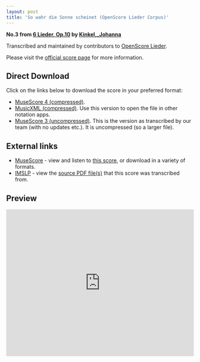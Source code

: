 ```yaml
---
layout: post
title: 'So wahr die Sonne scheinet (OpenScore Lieder Corpus)'
---
```


__No.3 from [6 Lieder, Op.10](https://fourscoreandmore.org/openscore/lieder/Kinkel%2C_Johanna/6_Lieder%2C_Op.10/) by [Kinkel,_Johanna](https://fourscoreandmore.org/openscore/lieder/Kinkel%2C_Johanna)__

Transcribed and maintained by contributors to [OpenScore Lieder].

Please visit the [official score page] for more information.

[official score page]: https://musescore.com/openscore-lieder-corpus/scores/6177271
[OpenScore Lieder]: https://musescore.com/openscore-lieder-corpus

## Direct Download

Click on the links below to download the score in your preferred format:
- [MuseScore 4 (compressed)](https://fourscoreandmore.org/openscore/lieder/Kinkel%2C_Johanna/6_Lieder%2C_Op.10/3_So_wahr_die_Sonne_scheinet.mscz).
- [MusicXML (compressed)](https://fourscoreandmore.org/openscore/lieder/Kinkel%2C_Johanna/6_Lieder%2C_Op.10/3_So_wahr_die_Sonne_scheinet.mxl). Use this version to open the file in other notation apps.
- [MuseScore 3 (uncompressed)](https://raw.githubusercontent.com/OpenScore/Lieder/refs/heads/main/scores/Kinkel%2C_Johanna/6_Lieder%2C_Op.10/3_So_wahr_die_Sonne_scheinet/lc6177271.mscx). This is the version as transcribed by our team (with no updates etc.). It is uncompressed (so a larger file).

## External links

- [MuseScore] - view and listen to [this score][MuseScore], or download in a variety of formats.
- [IMSLP] - view the [source PDF file(s)][IMSLP] that this score was transcribed from.

[MuseScore]: https://musescore.com/score/6177271
[IMSLP]: https://imslp.org/wiki/Special:ReverseLookup/618113

## Preview

<iframe width="100%" height="394" src="https://musescore.com/openscore-lieder-corpus/scores/6177271/embed" frameborder="0" allowfullscreen allow="autoplay; fullscreen"></iframe>
